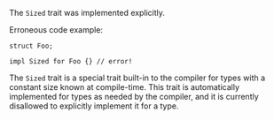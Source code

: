 The `Sized` trait was implemented explicitly.

Erroneous code example:

```compile_fail,E0322
struct Foo;

impl Sized for Foo {} // error!
```

The `Sized` trait is a special trait built-in to the compiler for types with a
constant size known at compile-time. This trait is automatically implemented
for types as needed by the compiler, and it is currently disallowed to
explicitly implement it for a type.
